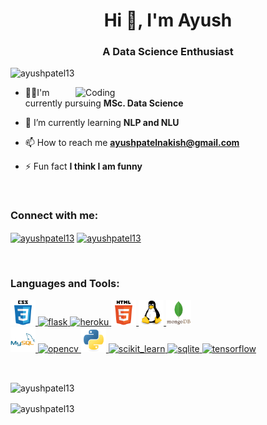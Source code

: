 <h1 align="center">Hi 👋, I'm Ayush </h1>
<h3 align="center">A Data Science Enthusiast</h3>

<p align="left"> <img src="https://komarev.com/ghpvc/?username=ayushpatel13&label=Profile%20views&color=0e75b6&style=flat" alt="ayushpatel13" /> </p>

<img align="right" alt="Coding" width="400" src="https://cdn.dribbble.com/users/1292677/screenshots/6139167/avento.gif">

- 👨‍💻I'm currently pursuing **MSc. Data Science**

- 🌱 I’m currently learning **NLP and NLU**

- 📫 How to reach me **ayushpatelnakish@gmail.com**

- ⚡ Fun fact **I think I am funny**


<br> <!-- New line --> 
<h3 align="left">Connect with me:</h3>
<p align="left" >
<a href="https://linkedin.com/in/patel-ayush" target="blank"><img align="center" src="https://raw.githubusercontent.com/rahuldkjain/github-profile-readme-generator/master/src/images/icons/Social/linked-in-alt.svg" alt="ayushpatel13" height="30" width="40" /></a>
<a href="https://www.hackerrank.com/Ayushpatel13" target="blank"><img align="center" src="https://raw.githubusercontent.com/rahuldkjain/github-profile-readme-generator/master/src/images/icons/Social/hackerrank.svg" alt="ayushpatel13" height="30" width="40" /></a>
</p>
<br> <!-- New line --> 
<h3 align="left">Languages and Tools:</h3>
<p align="left"> <a href="https://www.w3schools.com/css/" target="_blank"> <img src="https://raw.githubusercontent.com/devicons/devicon/master/icons/css3/css3-original-wordmark.svg" alt="css3" width="40" height="40"/> </a> <a href="https://flask.palletsprojects.com/" target="_blank"> <img src="https://www.vectorlogo.zone/logos/pocoo_flask/pocoo_flask-icon.svg" alt="flask" width="40" height="40"/> </a> <a href="https://heroku.com" target="_blank"> <img src="https://www.vectorlogo.zone/logos/heroku/heroku-icon.svg" alt="heroku" width="40" height="40"/> </a> <a href="https://www.w3.org/html/" target="_blank"> <img src="https://raw.githubusercontent.com/devicons/devicon/master/icons/html5/html5-original-wordmark.svg" alt="html5" width="40" height="40"/> </a> <a href="https://www.linux.org/" target="_blank"> <img src="https://raw.githubusercontent.com/devicons/devicon/master/icons/linux/linux-original.svg" alt="linux" width="40" height="40"/> </a> <a href="https://www.mongodb.com/" target="_blank"> <img src="https://raw.githubusercontent.com/devicons/devicon/master/icons/mongodb/mongodb-original-wordmark.svg" alt="mongodb" width="40" height="40"/><br> </a> <a href="https://www.mysql.com/" target="_blank"> <img src="https://raw.githubusercontent.com/devicons/devicon/master/icons/mysql/mysql-original-wordmark.svg" alt="mysql" width="40" height="40"/> </a> <a href="https://opencv.org/" target="_blank"> <img src="https://www.vectorlogo.zone/logos/opencv/opencv-icon.svg" alt="opencv" width="40" height="40"/> </a> <a href="https://www.python.org" target="_blank"> <img src="https://raw.githubusercontent.com/devicons/devicon/master/icons/python/python-original.svg" alt="python" width="40" height="40"/> </a> <a href="https://scikit-learn.org/" target="_blank"> <img src="https://upload.wikimedia.org/wikipedia/commons/0/05/Scikit_learn_logo_small.svg" alt="scikit_learn" width="40" height="40"/> </a> <a href="https://www.sqlite.org/" target="_blank"> <img src="https://www.vectorlogo.zone/logos/sqlite/sqlite-icon.svg" alt="sqlite" width="40" height="40"/> </a> <a href="https://www.tensorflow.org" target="_blank"> <img src="https://www.vectorlogo.zone/logos/tensorflow/tensorflow-icon.svg" alt="tensorflow" width="40" height="40"/> </a> </p>
<br> <!-- New line --> 

<p><img align="center" src="https://github-readme-stats.vercel.app/api/top-langs?username=ayushpatel13&show_icons=true&locale=en&layout=compact" alt="ayushpatel13" /></p>

<p><img align="center" src="https://github-readme-streak-stats.herokuapp.com/?user=ayushpatel13&" alt="ayushpatel13" /></p>
